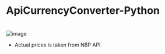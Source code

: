 # ApiCurrencyConverter-Python
#
![image](https://user-images.githubusercontent.com/47647125/169625996-ad9d5dff-3823-4828-937b-842f999dfbde.png)
- Actual prices is taken from NBP API
